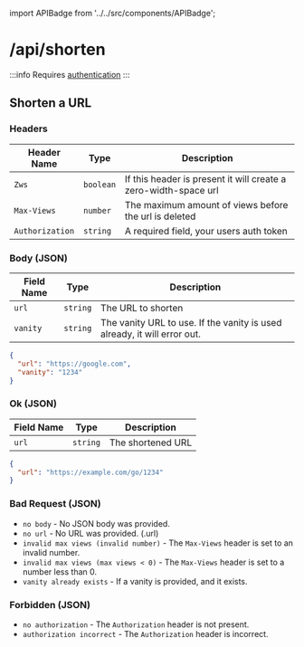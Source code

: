 import APIBadge from '../../src/components/APIBadge';

# /api/shorten

:::info
Requires [authentication](/docs/api#authentication)
:::

## <APIBadge type="POST" /> Shorten a URL

### Headers

| Header Name     | Type      | Description                                                     |
| --------------- | --------- | --------------------------------------------------------------- |
| `Zws`           | `boolean` | If this header is present it will create a zero-width-space url |
| `Max-Views`     | `number`  | The maximum amount of views before the url is deleted           |
| `Authorization` | `string`  | A required field, your users auth token                         |

### Body (JSON)

| Field Name | Type     | Description                                                              |
| ---------- | -------- | ------------------------------------------------------------------------ |
| `url`      | `string` | The URL to shorten                                                       |
| `vanity`   | `string` | The vanity URL to use. If the vanity is used already, it will error out. |

```json
{
  "url": "https://google.com",
  "vanity": "1234"
}
```

### <APIBadge type="200" /> Ok (JSON)

| Field Name | Type     | Description       |
| ---------- | -------- | ----------------- |
| `url`      | `string` | The shortened URL |

```json
{
  "url": "https://example.com/go/1234"
}
```

### <APIBadge type="400" /> Bad Request (JSON)

- `no body` - No JSON body was provided.
- `no url` - No URL was provided. (.url)
- `invalid max views (invalid number)` - The `Max-Views` header is set to an invalid number.
- `invalid max views (max views < 0)` - The `Max-Views` header is set to a number less than 0.
- `vanity already exists` - If a vanity is provided, and it exists.

### <APIBadge type="401" /> Forbidden (JSON)

- `no authorization` - The `Authorization` header is not present.
- `authorization incorrect` - The `Authorization` header is incorrect.